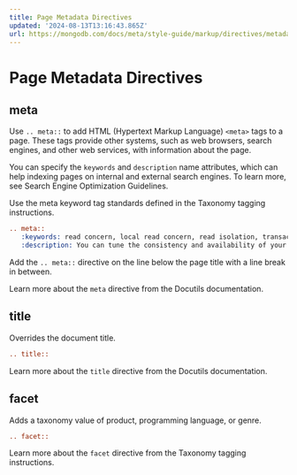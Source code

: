 ```yaml
---
title: Page Metadata Directives
updated: '2024-08-13T13:16:43.865Z'
url: https://mongodb.com/docs/meta/style-guide/markup/directives/metadata/
---
```


# Page Metadata Directives

## meta

Use `.. meta::` to add HTML (Hypertext Markup Language) `<meta>` tags to a page. These tags provide other systems, such as web browsers, search engines, and other web services, with information about the page.

You can specify the `keywords` and `description` name attributes, which can help indexing pages on internal and external search engines. To learn more, see Search Engine Optimization Guidelines.

Use the meta keyword tag standards defined in the Taxonomy tagging instructions.

```rst
.. meta::
   :keywords: read concern, local read concern, read isolation, transactions, multi-document transactions
   :description: You can tune the consistency and availability of your application using write concerns and read concerns.
```

Add the `.. meta::` directive on the line below the page title with a line break in between.

Learn more about the `meta` directive from the Docutils documentation.

## title

Overrides the document title.

```rst
.. title::
```

Learn more about the `title` directive from the Docutils documentation.

## facet

Adds a taxonomy value of product, programming language, or genre.

```rst
.. facet::
```

Learn more about the `facet` directive from the Taxonomy tagging instructions.